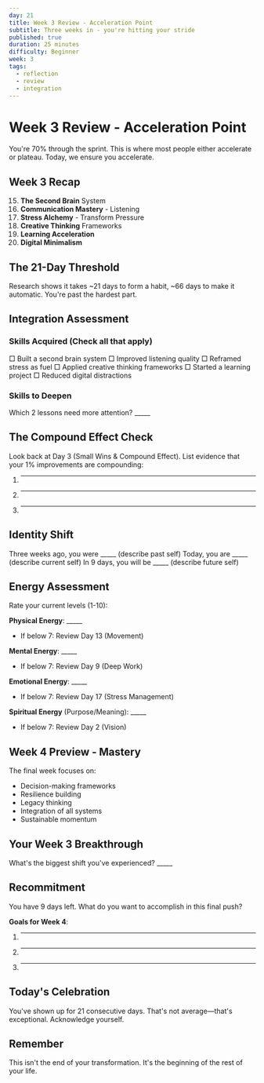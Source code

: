 ```yaml
---
day: 21
title: Week 3 Review - Acceleration Point
subtitle: Three weeks in - you're hitting your stride
published: true
duration: 25 minutes
difficulty: Beginner
week: 3
tags:
  - reflection
  - review
  - integration
---
```


# Week 3 Review - Acceleration Point

You're 70% through the sprint. This is where most people either accelerate or plateau. Today, we ensure you accelerate.

## Week 3 Recap

15. **The Second Brain** System
16. **Communication Mastery** - Listening
17. **Stress Alchemy** - Transform Pressure
18. **Creative Thinking** Frameworks
19. **Learning Acceleration**
20. **Digital Minimalism**

## The 21-Day Threshold

Research shows it takes ~21 days to form a habit, ~66 days to make it automatic. You're past the hardest part.

## Integration Assessment

### Skills Acquired (Check all that apply)
□ Built a second brain system
□ Improved listening quality
□ Reframed stress as fuel
□ Applied creative thinking frameworks
□ Started a learning project
□ Reduced digital distractions

### Skills to Deepen
Which 2 lessons need more attention? _____

## The Compound Effect Check

Look back at Day 3 (Small Wins & Compound Effect). List evidence that your 1% improvements are compounding:

1. _____
2. _____
3. _____

## Identity Shift

Three weeks ago, you were _____ (describe past self)
Today, you are _____ (describe current self)
In 9 days, you will be _____ (describe future self)

## Energy Assessment

Rate your current levels (1-10):

**Physical Energy**: _____
- If below 7: Review Day 13 (Movement)

**Mental Energy**: _____
- If below 7: Review Day 9 (Deep Work)

**Emotional Energy**: _____
- If below 7: Review Day 17 (Stress Management)

**Spiritual Energy** (Purpose/Meaning): _____
- If below 7: Review Day 2 (Vision)

## Week 4 Preview - Mastery

The final week focuses on:
- Decision-making frameworks
- Resilience building
- Legacy thinking
- Integration of all systems
- Sustainable momentum

## Your Week 3 Breakthrough

What's the biggest shift you've experienced? _____

## Recommitment

You have 9 days left. What do you want to accomplish in this final push?

**Goals for Week 4**:
1. _____
2. _____
3. _____

## Today's Celebration

You've shown up for 21 consecutive days. That's not average—that's exceptional. Acknowledge yourself.

## Remember

This isn't the end of your transformation. It's the beginning of the rest of your life.
